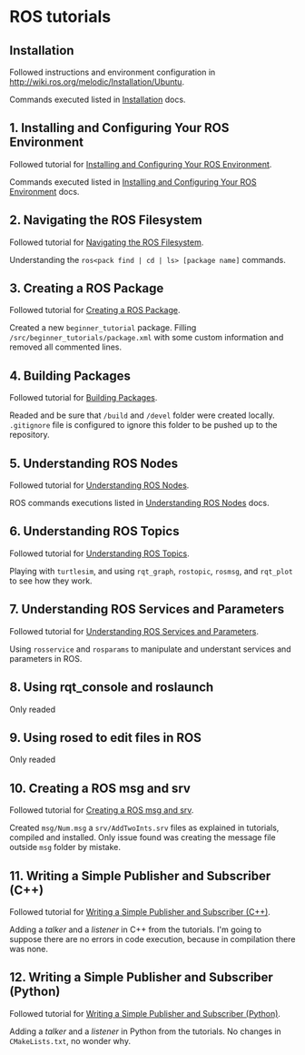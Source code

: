 # ROS tutorials

## Installation

Followed instructions and environment configuration in http://wiki.ros.org/melodic/Installation/Ubuntu.

Commands executed listed in
[Installation](https://github.com/MarcReniuSanchez/ros_tutorials/tree/master/docs/0-installation.md) docs.

## 1. Installing and Configuring Your ROS Environment

Followed tutorial for [Installing and Configuring Your ROS Environment](http://wiki.ros.org/ROS/Tutorials/InstallingandConfiguringROSEnvironment).

Commands executed listed in
[Installing and Configuring Your ROS Environment](https://github.com/MarcReniuSanchez/ros_tutorials/tree/master/docs/1-install-and-config.md) docs.

## 2. Navigating the ROS Filesystem

Followed tutorial for [Navigating the ROS Filesystem](http://wiki.ros.org/ROS/Tutorials/NavigatingTheFilesystem).

Understanding the `ros<pack find | cd | ls> [package name]` commands.

## 3. Creating a ROS Package

Followed tutorial for [Creating a ROS Package](http://wiki.ros.org/ROS/Tutorials/CreatingPackage).

Created a new `beginner_tutorial` package. Filling `/src/beginner_tutorials/package.xml` with some custom information and removed all commented lines.

## 4. Building Packages

Followed tutorial for [Building Packages](http://wiki.ros.org/ROS/Tutorials/BuildingPackages).

Readed and be sure that `/build` and `/devel` folder were created locally. `.gitignore` file is configured to ignore this folder to be pushed up to the repository.

## 5. Understanding ROS Nodes

Followed tutorial for [Understanding ROS Nodes](http://wiki.ros.org/ROS/Tutorials/UnderstandingNodes).

ROS commands executions listed in [Understanding ROS Nodes](https://github.com/MarcReniuSanchez/ros_tutorials/tree/master/docs/5-ros-nodes.md) docs.

## 6. Understanding ROS Topics

Followed tutorial for [Understanding ROS Topics](http://wiki.ros.org/ROS/Tutorials/UnderstandingTopics).

Playing with `turtlesim`, and using `rqt_graph`, `rostopic`, `rosmsg`, and `rqt_plot` to see how they work.

## 7. Understanding ROS Services and Parameters

Followed tutorial for [Understanding ROS Services and Parameters](http://wiki.ros.org/ROS/Tutorials/UnderstandingServicesParams).

Using `rosservice` and `rosparams` to manipulate and understant services and parameters in ROS.

## 8. Using rqt_console and roslaunch

Only readed

## 9. Using rosed to edit files in ROS

Only readed

## 10. Creating a ROS msg and srv

Followed tutorial for [Creating a ROS msg and srv](http://wiki.ros.org/ROS/Tutorials/CreatingMsgAndSrv).

Created `msg/Num.msg` a `srv/AddTwoInts.srv` files as explained in tutorials, compiled and installed.
Only issue found was creating the message file outside `msg` folder by mistake.

## 11. Writing a Simple Publisher and Subscriber (C++)

Followed tutorial for [Writing a Simple Publisher and Subscriber (C++)](http://wiki.ros.org/ROS/Tutorials/WritingPublisherSubscriber%28c%2B%2B%29).

Adding a _talker_ and a _listener_ in C++ from the tutorials. I'm going to suppose there are no errors in code execution, because in compilation there was none.

## 12. Writing a Simple Publisher and Subscriber (Python)

Followed tutorial for [Writing a Simple Publisher and Subscriber (Python)](http://wiki.ros.org/ROS/Tutorials/WritingPublisherSubscriber%28python%29).

Adding a _talker_ and a _listener_ in Python from the tutorials. No changes in `CMakeLists.txt`, no wonder why.
